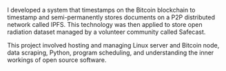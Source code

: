 I developed a system that timestamps on the Bitcoin blockchain to timestamp and semi-permanently stores documents on a P2P distributed network called IPFS. This technology was then applied to store open radiation dataset managed by a volunteer community called Safecast.

This project involved hosting and managing Linux server and Bitcoin node, data scraping, Python, program scheduling, and understanding the inner workings of open source software.